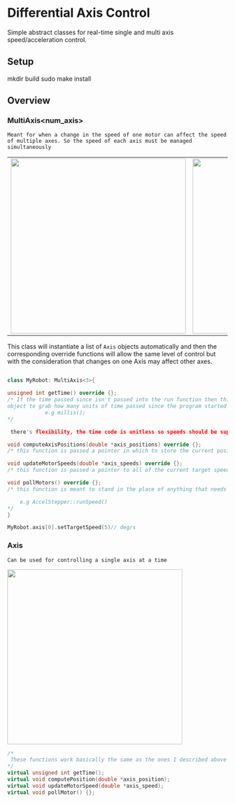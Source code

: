 # Differential Axis Control

Simple abstract classes for real-time single and multi axis speed/acceleration control.

## Setup 
mkdir build
sudo make install 

## Overview
### MultiAxis<num_axis>

```Meant for when a change in the speed of one motor can affect the speed of multiple axes. So the speed of each axis must be managed simultaneously```

|||
|---|---|
|<img src="imgs/Differential-drive.png" width= "400">|<img src="imgs/wrists.jpeg" width= "400">|

This class will instantiate a list of ```Axis``` objects automatically and then the corresponding override functions will allow the same level of control but with the consideration that changes on one Axis may affect other axes.

``` cpp

class MyRobot: MultiAxis<3>{

unsigned int getTime() override {};
/* If the time passed since isn't passed into the run function then this allows the 
object to grab how many units of time passed since the program started and compute speed + acceleration. 
            e.g millis();
*/

 there's flexibility, the time code is unitless so speeds should be supplied in the same unit that time provides. 

void computeAxisPositions(double *axis_positions) override {};
/* this function is passed a pointer in which to store the current position of each controlled axis in order */

void updateMotorSpeeds(double *axis_speeds) override {};
/* this function is passed a pointer to all of the current target speeds that each axis should attempt to achieve. The instantaneous motor speeds should then be calculated by the user and applied for proper control*/

void pollMotors() override {};
/* this function is meant to stand in the place of anything that needs to be called as often as possible for the motors to move at an appropriate speed

    e.g AccelStepper::runSpeed()
*/
}

MyRobot.axis[0].setTargetSpeed(5)// deg/s
```

### Axis
``` Can be used for controlling a single axis at a time ```

<img src="imgs/collab.png" width= "400">

``` cpp
/*
 These functions work basically the same as the ones I described above but for a single access it's not necessary to try and override these if you just want to use the MultiAxis class. 
*/
virtual unsigned int getTime();
virtual void computePosition(double *axis_position);
virtual void updateMotorSpeed(double *axis_speed);
virtual void pollMotor() {};
```
